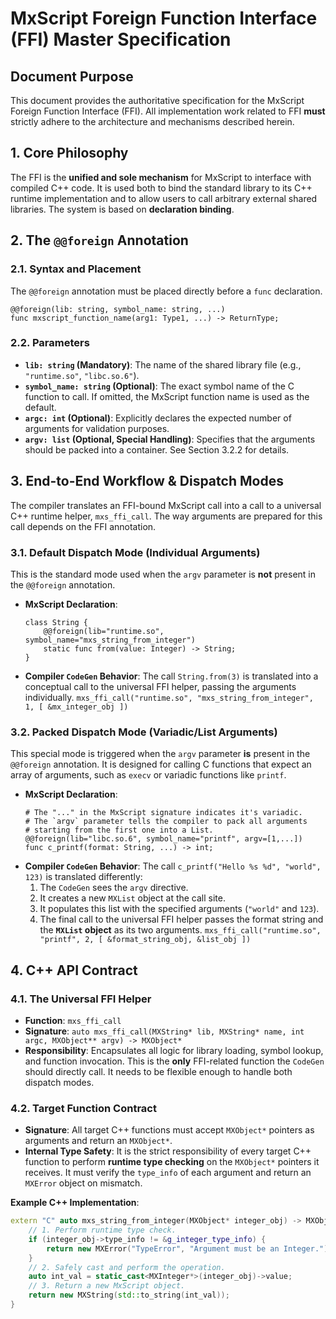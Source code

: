 # MxScript Foreign Function Interface (FFI) Master Specification

## Document Purpose

This document provides the authoritative specification for the MxScript Foreign Function Interface (FFI). All implementation work related to FFI **must** strictly adhere to the architecture and mechanisms described herein.

## 1\. Core Philosophy

The FFI is the **unified and sole mechanism** for MxScript to interface with compiled C++ code. It is used both to bind the standard library to its C++ runtime implementation and to allow users to call arbitrary external shared libraries. The system is based on **declaration binding**.

## 2\. The `@@foreign` Annotation

### 2.1. Syntax and Placement

The `@@foreign` annotation must be placed directly before a `func` declaration.

```mxscript
@@foreign(lib: string, symbol_name: string, ...)
func mxscript_function_name(arg1: Type1, ...) -> ReturnType;
```

### 2.2. Parameters

  * **`lib: string` (Mandatory)**: The name of the shared library file (e.g., `"runtime.so"`, `"libc.so.6"`).
  * **`symbol_name: string` (Optional)**: The exact symbol name of the C function to call. If omitted, the MxScript function name is used as the default.
  * **`argc: int` (Optional)**: Explicitly declares the expected number of arguments for validation purposes.
  * **`argv: list` (Optional, Special Handling)**: Specifies that the arguments should be packed into a container. See Section 3.2.2 for details.

## 3\. End-to-End Workflow & Dispatch Modes

The compiler translates an FFI-bound MxScript call into a call to a universal C++ runtime helper, `mxs_ffi_call`. The way arguments are prepared for this call depends on the FFI annotation.

### 3.1. Default Dispatch Mode (Individual Arguments)

This is the standard mode used when the `argv` parameter is **not** present in the `@@foreign` annotation.

  * **MxScript Declaration**:
    ```mxscript
    class String {
        @@foreign(lib="runtime.so", symbol_name="mxs_string_from_integer")
        static func from(value: Integer) -> String;
    }
    ```
  * **Compiler `CodeGen` Behavior**:
    The call `String.from(3)` is translated into a conceptual call to the universal FFI helper, passing the arguments individually.
    `mxs_ffi_call("runtime.so", "mxs_string_from_integer", 1, [ &mx_integer_obj ])`

### 3.2. Packed Dispatch Mode (Variadic/List Arguments)

This special mode is triggered when the `argv` parameter **is** present in the `@@foreign` annotation. It is designed for calling C functions that expect an array of arguments, such as `execv` or variadic functions like `printf`.

  * **MxScript Declaration**:
    ```mxscript
    # The "..." in the MxScript signature indicates it's variadic.
    # The `argv` parameter tells the compiler to pack all arguments
    # starting from the first one into a List.
    @@foreign(lib="libc.so.6", symbol_name="printf", argv=[1,...])
    func c_printf(format: String, ...) -> int;
    ```
  * **Compiler `CodeGen` Behavior**:
    The call `c_printf("Hello %s %d", "world", 123)` is translated differently:
    1.  The `CodeGen` sees the `argv` directive.
    2.  It creates a new `MXList` object at the call site.
    3.  It populates this list with the specified arguments (`"world"` and `123`).
    4.  The final call to the universal FFI helper passes the format string and the **`MXList` object** as its two arguments.
        `mxs_ffi_call("runtime.so", "printf", 2, [ &format_string_obj, &list_obj ])`

## 4\. C++ API Contract

### 4.1. The Universal FFI Helper

  * **Function**: `mxs_ffi_call`
  * **Signature**: `auto mxs_ffi_call(MXString* lib, MXString* name, int argc, MXObject** argv) -> MXObject*`
  * **Responsibility**: Encapsulates all logic for library loading, symbol lookup, and function invocation. This is the **only** FFI-related function the `CodeGen` should directly call. It needs to be flexible enough to handle both dispatch modes.

### 4.2. Target Function Contract

  * **Signature**: All target C++ functions must accept `MXObject*` pointers as arguments and return an `MXObject*`.
  * **Internal Type Safety**: It is the strict responsibility of every target C++ function to perform **runtime type checking** on the `MXObject*` pointers it receives. It must verify the `type_info` of each argument and return an `MXError` object on mismatch.

**Example C++ Implementation**:

```cpp
extern "C" auto mxs_string_from_integer(MXObject* integer_obj) -> MXObject* {
    // 1. Perform runtime type check.
    if (integer_obj->type_info != &g_integer_type_info) {
        return new MXError("TypeError", "Argument must be an Integer.");
    }
    // 2. Safely cast and perform the operation.
    auto int_val = static_cast<MXInteger*>(integer_obj)->value;
    // 3. Return a new MxScript object.
    return new MXString(std::to_string(int_val));
}
```